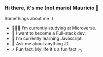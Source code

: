 ### Hi there, it's me (not mario) Mauricio 👋

<!--
**mauriciomonta/mauriciomonta** is a ✨ _special_ ✨ repository because its `README.md` (this file) appears on your GitHub profile.
-->
Somethings about me :)

- 👨🏻‍🎓 I’m currently studying at Microverse.
- 💭 I want to become a Full-stack dev.
- 🌱 I’m currently learning Javascript.
- 💬 Ask me about anything :D.
- ⚡ Fun fact: My life it's a fun fact ;-;
